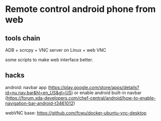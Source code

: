 # Remote control android phone from web

## tools chain

ADB + scrcpy + VNC server on Linux + web VNC

some scripts to make web interface better. 

## hacks

android: navbar app (https://play.google.com/store/apps/details?id=nu.nav.bar&hl=en_US&gl=US) or enable android built-in navbar (https://forum.xda-developers.com/chef-central/android/how-to-enable-navigation-bar-android-t3461012)

webVNC base: https://github.com/fcwu/docker-ubuntu-vnc-desktop


